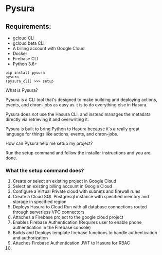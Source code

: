 # Pysura

## Requirements:

- gcloud CLI
- gcloud beta CLI
- A billing account with Google Cloud
- Docker
- Firebase CLI
- Python 3.6+

```commandline
pip install pysura
pysura
(pysura_cli) >>> setup
```

What is Pysura?

Pysura is a CLI tool that's designed to make building and deploying actions, events, and chron-jobs as 
easy as it is to do everything else in Hasura.

Pysura does *not* use the Hasura CLI, and instead manages the metadata directly via retrieving it and overwriting it.

Pysura is built to bring Python to Hasura because it's a really great language for things like actions, events, and
chron-jobs. 

How can Pysura help me setup my project?

Run the setup command and follow the installer instructions and you are done.

### What the setup command does?

1. Create or select an existing project in Google Cloud
2. Select an existing billing account in Google Cloud
3. Configure a Virtual Private cloud with subnets and firewall rules
4. Create a Cloud SQL Postgresql instance with specified memory and storage in specified region
5. Deploys Hasura to Cloud Run with all database connections routed through serverless VPC connectors
6. Attaches a Firebase project to the google cloud project
7. Enables Firebase Authentication (Requires user to enable phone authentication in the Firebase console)
8. Builds and Deploys template firebase functions to handle authentication and authorization
9. Attaches Firebase Authentication JWT to Hasura for RBAC
10. 